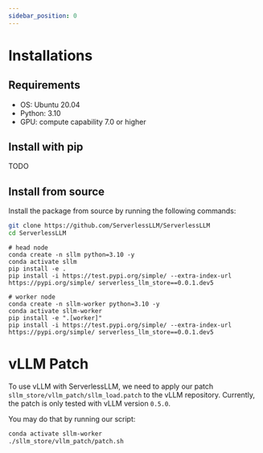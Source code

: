 ```yaml
---
sidebar_position: 0
---
```


# Installations

## Requirements
- OS: Ubuntu 20.04
- Python: 3.10
- GPU: compute capability 7.0 or higher

## Install with pip
TODO

## Install from source
Install the package from source by running the following commands:
```bash
git clone https://github.com/ServerlessLLM/ServerlessLLM
cd ServerlessLLM
```

```
# head node
conda create -n sllm python=3.10 -y
conda activate sllm
pip install -e .
pip install -i https://test.pypi.org/simple/ --extra-index-url https://pypi.org/simple/ serverless_llm_store==0.0.1.dev5

# worker node
conda create -n sllm-worker python=3.10 -y
conda activate sllm-worker
pip install -e ".[worker]"
pip install -i https://test.pypi.org/simple/ --extra-index-url https://pypi.org/simple/ serverless_llm_store==0.0.1.dev5
```

# vLLM Patch
To use vLLM with ServerlessLLM, we need to apply our patch `sllm_store/vllm_patch/sllm_load.patch` to the vLLM repository. Currently, the patch is only tested with vLLM version `0.5.0`.

You may do that by running our script:
```bash
conda activate sllm-worker
./sllm_store/vllm_patch/patch.sh
```